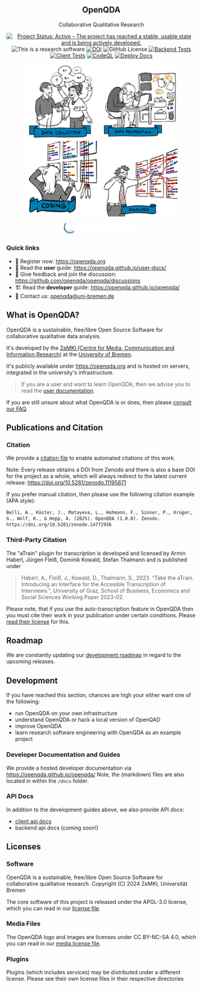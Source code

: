 <div align="center">
    <h2>OpenQDA</h2>
    <p>Collaborative Qualitative Research</p>

[![Project Status: Active – The project has reached a stable, usable state and is being actively developed.](https://www.repostatus.org/badges/latest/active.svg)](https://www.repostatus.org/#active)
![This is a research software](https://img.shields.io/badge/research-software-blue?style=plastic)
[![DOI](https://zenodo.org/badge/793524421.svg)](https://zenodo.org/doi/10.5281/zenodo.11195871)
![GitHub License](https://img.shields.io/github/license/openqda/openqda)
[![Backend Tests](https://github.com/openqda/openqda/actions/workflows/backend_tests.yml/badge.svg)](https://github.com/openqda/openqda/actions/workflows/backend_tests.yml)
[![Client Tests](https://github.com/openqda/openqda/actions/workflows/client_tests.yml/badge.svg)](https://github.com/openqda/openqda/actions/workflows/client_tests.yml)
[![CodeQL](https://github.com/openqda/openqda/actions/workflows/github-code-scanning/codeql/badge.svg)](https://github.com/openqda/openqda/actions/workflows/github-code-scanning/codeql)
[![Deploy Docs](https://github.com/openqda/openqda/actions/workflows/deploy_docs.yml/badge.svg)](https://github.com/openqda/openqda/actions/workflows/deploy_docs.yml)
</div>


<p align="center">

<img src="https://raw.githubusercontent.com/openqda/.github/main/profile/bg_top_left_512x512_96dpi.PNG" alt="img data collection" width="200"/>
<img src="https://raw.githubusercontent.com/openqda/.github/main/profile/bg_bottom_left_512x512_96dpi.PNG" alt="img data preparation" width="200" />
<img src="https://raw.githubusercontent.com/openqda/.github/main/profile/bg_top_right_512x512_96dpi.PNG" alt="img coding" width="200"/>
<img src="https://raw.githubusercontent.com/openqda/.github/main/profile/bg_bottom_right_512x512_96dpi.PNG" alt="img analysis" width="200"/>
</p>
<p align="center">
    <img src="https://github.com/openqda/.github/blob/main/profile/zemki-und-uni-logo-weiss-1x.png?raw=true" alt="img ZeMKI" width="200"/>
</p>

### Quick links

- 🚀 Register now: https://openqda.org
- 📔 Read the **user** guide: https://openqda.github.io/user-docs/
- 📢 Give feedback and join the discussion: https://github.com/openqda/openqda/discussions
- 🏗️ Read the **developer** guide: https://openqda.github.io/openqda/
- 📧 Contact us: [openqda@uni-bremen.de](mailto:openqda@uni-bremen.de)

## What is OpenQDA?

OpenQDA is a sustainable, free/libre Open Source Software for collaborative qualitative data analysis.

It's developed by the [ZeMKI (Centre for Media, Communication and Information Research)](https://zemki.uni-bremen.de/)
at the [University of Bremen](https://www.uni-bremen.de/).

It's publicly available under https://openqda.org and is hosted on servers,
integrated in the university's infrastructure.

> If you are a user and want to learn OpenQDA, then we advise you to read
> the [user documentation](https://openqda.github.io/user-docs/).

If you are still unsure about what OpenQDA is or does, then please [consult our FAQ](https://openqda.org/faq).

## Publications and Citation

### Citation

We provide a [citation file](./CITATION.cff) to enable automated citations of this work.

Note: Every release obtains a DOI from Zenodo and there is also a base DOI for the project as a whole,
which will always redirect to the latest current release: https://doi.org/10.5281/zenodo.11195871

If you prefer manual citation, then please use the following citation example (APA style):

```
Belli, A., Küster, J., Matayeva, L., Hohmann, F., Sinner, P., Krüger, G., Wolf, K., & Hepp, A. (2025). OpenQDA (1.0.0). Zenodo. https://doi.org/10.5281/zenodo.14772936
```

### Third-Party Citation

The "aTrain" plugin for transcription is developed and licensed by Armin Haberl, Jürgen Fleiß,
Dominik Kowald, Stefan Thalmann and is published under

> Haberl, A., Fleiß, J., Kowald, D., Thalmann, S., 2023.
> “Take the aTrain. Introducing an Interface for the Accesible Transcription of Interviews.”,
> University of Graz, School of Business, Economics and Social Sciences Working Paper 2023-02.

Please note, that if you use the auto-transcription feature in OpenQDA then you must
cite their work in your publication under certain conditions.
Please [read their license](https://github.com/JuergenFleiss/aTrain/blob/main/LICENSE) for this.

## Roadmap

We are constantly updating our [development roadmap](https://github.com/openqda/openqda/milestones) 
in regard to the upcoming releases.

## Development

If you have reached this section, chances are high your either want one of the following:

- run OpenQDA on your own infrastructure
- understand OpenQDA or hack a local version of OpenQAD
- improve OpenQDA
- learn research software engineering with OpenQDA as an example project

### Developer Documentation and Guides

We provide a hosted developer documentation via https://openqda.github.io/openqda/
Note, the (markdown) files are also located in within the `/docs` folder.

### API Docs

In addition to the development guides above, we also provide API docs:

- [client api docs](https://openqda.github.io/openqda/api/client/index.html)
- backend api docs (coming soon!)

## Licenses

### Software
OpenQDA is a sustainable, free/libre Open Source Software for collaborative qualitative research.
Copyright (C) 2024 ZeMKI, Universität Bremen

The core software of this project is released under the APGL-3.0 license,
which you can read in our [license file](./LICENSE).

### Media Files
The OpenQDA logo and images are licenses under CC BY-NC-SA 4.0, which you can read
in our [media license file](./LICENSE_MEDIA).

### Plugins
Plugins (which includes services) may be distributed under a different license.
Please see their own license files in their respective directories
